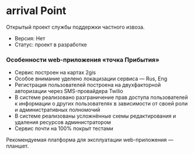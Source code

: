 # arrival Point
Открытый проект службы поддержки частного извоза.

* Версия: Нет
* Статус: проект в разработке

### Особенности web-приложения «точка Прибытия»

- Сервис построен на картах 2gis
- Особое внимание уделено локацизации сервиса — Rus, Eng
- Регистрация пользователей построена на двухфакторной авторизации через SMS-провайдера Twilio
- В системе реализовано разграничение прав доступа пользователей к информации о других пользователях в зависимости от своей роли и административных полномочий
- В системе реализованы усложнённые схемы редактирования и удаления ресурсов администратором
- Сервис почти на 100% покрыт тестами

Рекомендуемая платформа для эксплуатации web-приложения — планшет.
